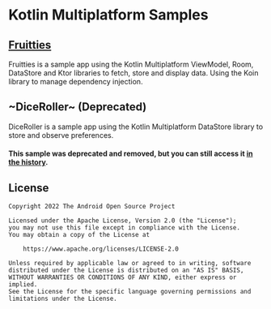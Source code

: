 # Kotlin Multiplatform Samples

## [Fruitties](./Fruitties)

Fruitties is a sample app using the Kotlin Multiplatform ViewModel, Room, DataStore and Ktor libraries to fetch, store and display data.
Using the Koin library to manage dependency injection.

## ~DiceRoller~ (Deprecated)

DiceRoller is a sample app using the Kotlin Multiplatform DataStore library to store and observe preferences.

#### This sample was deprecated and removed, but you can still access it [in the history](https://github.com/android/kotlin-multiplatform-samples/tree/36d62a15d6e476e0f0ee4102b881aa40806bb8dd/DiceRoller).


## License

```
Copyright 2022 The Android Open Source Project

Licensed under the Apache License, Version 2.0 (the "License");
you may not use this file except in compliance with the License.
You may obtain a copy of the License at

    https://www.apache.org/licenses/LICENSE-2.0

Unless required by applicable law or agreed to in writing, software
distributed under the License is distributed on an "AS IS" BASIS,
WITHOUT WARRANTIES OR CONDITIONS OF ANY KIND, either express or implied.
See the License for the specific language governing permissions and
limitations under the License.
```
